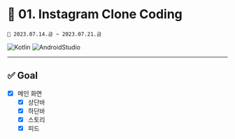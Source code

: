 # 📌 01. Instagram Clone Coding
```
📆 2023.07.14.금 ~ 2023.07.21.금
```
![Kotlin](https://img.shields.io/badge/Kotlin-A333F1??style=plastic&logo=kotlin&logoColor=white)
![AndroidStudio](https://img.shields.io/badge/Android_Studio-3DDC84??style=plastic&logo=android&logoColor=white)

---

## ✅ Goal
- [x] 메인 화면
  - [x] 상단바
  - [x] 하단바
  - [x] 스토리  
  - [x] 피드  
